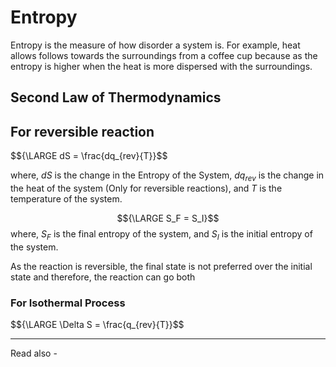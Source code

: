 # Entropy

Entropy is the measure of how disorder a system is. For example, heat allows follows towards the surroundings from a coffee cup because as the entropy is higher when the heat is more dispersed with the surroundings.

## Second Law of Thermodynamics





## For reversible reaction
$${\LARGE dS = \frac{dq_{rev}{T}}$$

where, *dS* is the change in the Entropy of the System,
${dq_{rev}}$ is the change in the heat of the system (Only for reversible reactions), and
*T* is the temperature of the system.

$${\LARGE S_F = S_I}$$
where, ${S_F}$ is the final entropy of the system, and
${S_I}$ is the initial entropy of the system.

As the reaction is reversible, the final state is not preferred over the initial state and therefore, the reaction can go both 

### For Isothermal Process

$${\LARGE \Delta S = \frac{q_{rev}{T}}$$




---
Read also - 